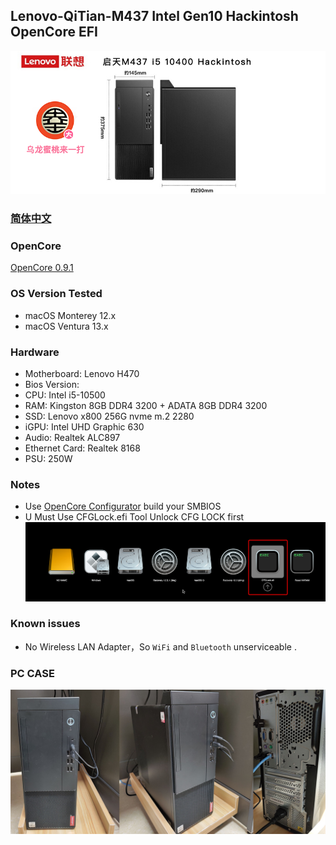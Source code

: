 ## Lenovo-QiTian-M437 Intel Gen10 Hackintosh OpenCore EFI

![image](ScreenShot/M437.png)

### [简体中文](README.zh_CN.md)

### OpenCore

[OpenCore 0.9.1](https://github.com/acidanthera/OpenCorePkg)

### OS Version Tested

- macOS Monterey 12.x
- macOS Ventura  13.x 

### Hardware

- Motherboard: Lenovo H470
- Bios Version: 
- CPU: Intel i5-10500
- RAM: Kingston 8GB DDR4 3200 + ADATA 8GB DDR4 3200
- SSD: Lenovo x800 256G nvme m.2 2280
- iGPU: Intel UHD Graphic 630
- Audio: Realtek ALC897
- Ethernet Card: Realtek 8168
- PSU: 250W 

### Notes
 - Use [OpenCore Configurator](https://mackie100projects.altervista.org/opencore-configurator/) build your SMBIOS
 - U Must Use CFGLock.efi Tool Unlock CFG LOCK first
![image](ScreenShot/CFGLock.efi.png)

### Known issues

- No Wireless LAN Adapter，So `WiFi` and `Bluetooth` unserviceable .

### PC CASE
![image](ScreenShot/CASE.png)